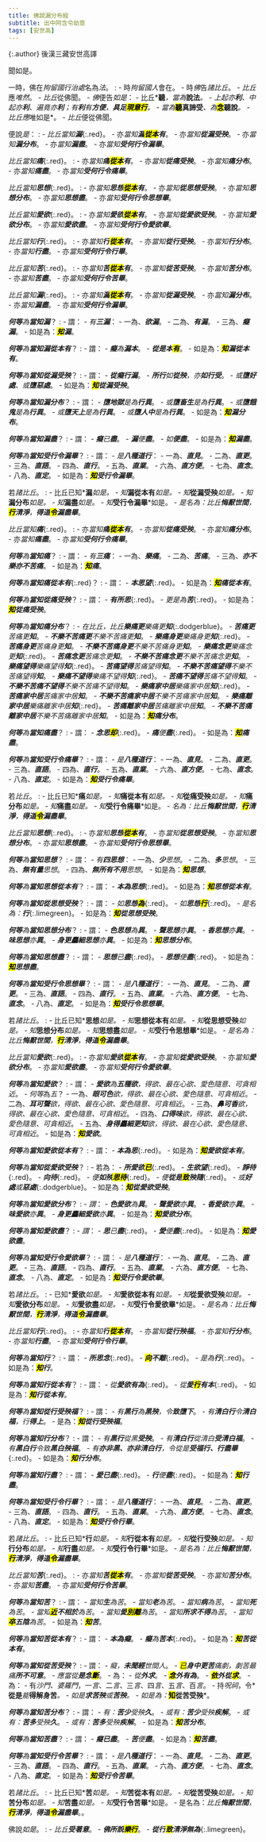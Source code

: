 ```yaml
---
title: 佛說漏分布經
subtitle: 出中阿含令劫意
tags: [安世高]
---
```


{:.author}
後漢三藏安世高譯

聞如是。

一時，佛在*拘留國行治處*名為*法*。
: - 時*拘留國人*會在。
    - 時*佛*告*諸比丘*。
	  - *比丘*應*唯然*。
	    - *比丘*從佛聞。
		  - *佛*便告*如是*：
		    - 比丘*<b>聽</b>*，當為*<b>說法</b>*。
			  - *上起亦<b>利</b>、中起亦<b>利</b>、遍竟亦<b>利</b>；有<b>利</b>有<b>方便</b>，<b>具足<mark>現<i>意行</i></mark></b>*。
			    - 當為*<b><mark>聽</mark>真諦受</b>*、為*<b><mark>念</mark>聽說</b>*。
				  - *比丘*應*唯如是*。
				    - *比丘*便從佛聞。

便說*是*：
: - *比丘當知<b>漏</b>*{:.red}。
    - 亦*當知<b>漏<mark>從<i>本</i></mark>有</b>*。
	  - 亦*當知<b>從漏受殃</b>*。
	    - 亦*當知<b>漏分布</b>*。
		  - 亦*當知<b>漏盡</b>*。
		    - 亦*當知<b>受何行令漏畢</b>*。
			
*比丘當知<b>痛</b>*{:.red}。
: - 亦*當知<b>痛<mark>從<i>本</i></mark>有</b>*。
    - 亦*當知<b>從痛受殃</b>*。
	  - 亦*當知<b>痛分布</b>*。
	    - 亦*當知<b>痛盡</b>*。
		  - 亦*當知<b>受何行令痛畢</b>*。
		
*比丘當知<b>思想</b>*{:.red}。
: - 亦*當知<b>思想<mark>從<i>本</i></mark>有</b>*。
    - 亦*當知<b>從思想受殃</b>*。
	  - 亦*當知<b>思想分布</b>*。
	    - 亦*當知<b>思想盡</b>*。
		  - 亦*當知<b>受何行令思想畢</b>*。
		  
*比丘當知<b>愛欲</b>*{:.red}。
: - 亦*當知<b>愛欲<mark>從<i>本</i></mark>有</b>*。
    - 亦*當知<b>從愛欲受殃</b>*。
	  - 亦*當知<b>愛欲分布</b>*。
	    - 亦*當知<b>愛欲盡</b>*。
		  - 亦*當知<b>受何行令愛欲畢</b>*。
		  
*比丘當知<b>行</b>*{:.red}。
: - 亦*當知<b>行<mark>從<i>本</i></mark>有</b>*。
    - 亦*當知<b>從行受殃</b>*。
	  - 亦*當知<b>行分布</b>*。
	    - 亦*當知<b>行盡</b>*。
		  - 亦*當知<b>受何行令行畢</b>*。
		  
*比丘當知<b>苦</b>*{:.red}。
: - 亦*當知<b>苦<mark>從<i>本</i></mark>有</b>*。
    - 亦*當知<b>從苦受殃</b>*。
	  - 亦*當知<b>苦分布</b>*。
	    - 亦*當知<b>苦盡</b>*。
		  - 亦*當知<b>受何行令苦畢</b>*。

*比丘當知<b>漏</b>*{:.red}。
: - 亦*當知<b>漏<mark>從<i>本</i></mark>有</b>*。
	- 亦*當知<b>從漏受殃</b>*。
	  - 亦*當知<b>漏分布</b>*。
		- 亦*當知<b>漏盡</b>*。
		  - 亦*當知<b>受何行令漏畢</b>*。
		 
*<b>何等</b>為<b>當知漏</b>*？
: - 謂：
    - *有<b>三漏</b>*：
      - 一為、*<b>欲漏</b>*。
	    - 二為、*<b>有漏</b>*。
		  - 三為、*<b>癡漏</b>*。
	        - 如是為：*<b><mark>知</mark>漏</b>*。
	  
*<b>何等</b>為<b>當知漏從本有</b>*？
: - 謂：
    - *<b>癡</b>為<b>漏本</b>*。
	  - *<b>從<i>是本</i><mark>有</mark></b>*。
        - 如是為：*<b><mark>知</mark>漏從本有</b>*。

*<b>何等</b>為<b>當知從漏受殃</b>*？
: - 謂：
    - *<b>從癡<i>行漏</i></b>*。
      - *<b>所行</b>如<b>從殃</b>，亦<b>如行受</b>*。
	    - *或<b>墮好處</b>、或<b>墮惡處</b>*。
	      - 如是為：*<b><mark>知</mark>從漏受殃</b>*。
		
*<b>何等</b>為<b>當知漏分布</b>*？
: - 謂：
    - *<b>墮地獄</b>是為<b>行異</b>*。
      - *或<b>墮畜生</b>是為<b>行異</b>*。
	    - *或<b>墮餓鬼</b>是為<b>行異</b>*。
	      - *或<b>墮天上</b>是為<b>行異</b>*。
		    - *或<b>墮人中</b>是為<b>行異</b>*。
		      - 如是為：*<b><mark>知</mark>漏分布</b>*。
			
*<b>何等</b>為<b>當知漏盡</b>*？
: - 謂：
    - *<b>癡</b>已<b>盡</b>*。
	  - *<b>漏</b>便<b>盡</b>*。
	    - *如<b>便盡</b>*。
		  - 如是為：*<b><mark>知</mark>漏盡</b>*。
	
*<b>何等</b>為<b>當知受行令漏畢</b>*？
: - 謂：
    - *是<b>八種道行</b>*：
      - 一為、*<b>直見</b>*。
	    - 二為、*<b>直更</b>*。
	      - 三為、*<b>直語</b>*。
		    - 四為、*<b>直行</b>*。
		      - 五為、*<b>直業</b>*。
			    - 六為、*<b>直方便</b>*。
			      - 七為、*<b>直念</b>*。
				    - 八為、*<b>直定</b>*。
					  - 如是為：*<b><mark>知</mark>受行令漏畢</b>*。
	  
若*諸比丘*。
: - 比丘已知*<b>漏</b>*如是。
    - 知*<b>漏從本有</b>*如是。
	  - 知*<b>從漏受殃</b>*如是。
	    - 知*<b>漏分布</b>*如是。
		  - 知*<b>漏盡</b>*如是。
		    - 知*<b>受行令漏畢</b>*如是。
			  - *是名為：比丘<b>悔厭世間</b>，<b><mark>行</mark>清淨</b>，<b>得道<mark>令</mark>漏盡畢</b>*。
		  
*比丘當知<b>痛</b>*{:.red}。
: - 亦*當知<b>痛<mark>從<i>本</i></mark>有</b>*。
    - 亦*當知<b>從痛受殃</b>*。
	  - 亦*當知<b>痛分布</b>*。
	    - 亦*當知<b>痛盡</b>*。
		  - 亦*當知<b>受何行令痛畢</b>*。
		  
*<b>何等</b>為<b>當知痛</b>*？
: - 謂：
    - *有<b>三痛</b>*：
      - 一為、*<b>樂痛</b>*。
	    - 二為、*<b>苦痛</b>*。
	      - 三為、*<b>亦不樂亦不苦痛</b>*。
		    - 如是為：*<b><mark>知</mark>痛</b>*。
		  
*<b>何等</b>為<b>當知痛從本有</b>*{:.red}？
: - 謂：
    - *<b>本思望</b>*{:.red}。
      - 如是為：*<b><mark>知</mark>痛從本有</b>*。
	
*<b>何等</b>為<b>當知從痛受殃</b>*？
: - 謂：
    - *<b>有所思</b>*{:.red}。
	  - *更是為<b>苦</b>*{:.red}。
        - 如是為：*<b><mark>知</mark>從痛受殃</b>*。
	
*<b>何等</b>為<b>當知痛分布</b>*？
: - *在比丘，比丘<b>樂痛更</b>樂痛更<b>知</b>*{:.dodgerblue}。
    - *<b>苦痛更</b>苦痛更<b>知</b>*。
	  - *<b>不樂不苦痛更</b>不樂不苦痛更<b>知</b>*。
	    - *<b>樂痛身更</b>樂痛身更<b>知</b>*{:.red}。
		  - *<b>苦痛身更</b>苦痛身更<b>知</b>*。
		    - *<b>不樂不苦痛身更</b>不樂不苦痛身更<b>知</b>*。
			  - *<b>樂痛念更</b>樂痛念更<b>知</b>*{:.red}。
			    - *<b>苦痛念更</b>苦痛念更<b>知</b>*。
				  - *<b>不樂不苦痛念更</b>不樂不苦痛念更<b>知</b>*。
				    - *<b>樂痛望得</b>樂痛望得<b>知</b>*{:.red}。
					  - *<b>苦痛望得</b>苦痛望得<b>知</b>*。
					    - *<b>不樂不苦痛望得</b>不樂不苦痛望得<b>知</b>*。
						  - *<b>樂痛不望得</b>樂痛不望得<b>知</b>*{:.red}。
						    - *<b>苦痛不望得</b>苦痛不望得<b>知</b>*。
							  - *<b>不樂不苦痛不望得</b>不樂不苦痛不望得<b>知</b>*。
							    - *<b>樂痛家中居</b>樂痛家中居<b>知</b>*{:.red}。
								  - *<b>苦痛家中居</b>苦痛家中居<b>知</b>*。
								    - *<b>不樂不苦痛家中居</b>不樂不苦痛家中居<b>知</b>*。
									  - *<b>樂痛離家中居</b>樂痛離家中居<b>知</b>*{:.red}。
									    - *<b>苦痛離家中居</b>苦痛離家中居<b>知</b>*。
										  - *<b>不樂不苦痛離家中居</b>不樂不苦痛離家中居<b>知</b>*。
										    - 如是為：*<b><mark>知</mark>痛分布</b>*。
											
*<b>何等</b>為<b>當知痛盡</b>*？
: - 謂：
    - *<b>念思<mark>却</mark></b>*{:.red}。
	  - *<b>痛</b>便<b>盡</b>*{:.red}。
        - 如是為：*<b><mark>知</mark>痛盡</b>*。
	
*<b>何等</b>為<b>當知受行令痛畢</b>*？
: - 謂：
    - *是<b>八種道行</b>*：
      - 一為、*<b>直見</b>*。
	    - 二為、*<b>直更</b>*。
	      - 三為、*<b>直語</b>*。
		    - 四為、*<b>直行</b>*。
		      - 五為、*<b>直業</b>*。
			    - 六為、*<b>直方便</b>*。
			      - 七為、*<b>直念</b>*。
				    - 八為、*<b>直定</b>*。
				      - 如是為：*<b><mark>知</mark>受行令痛畢</b>*。
					
若*比丘*。
: - 比丘已知*<b>痛</b>*如是。
    - 知*<b>痛從本有</b>*如是。
	  - 知*<b>從痛受殃</b>*如是。
	    - 知*<b>痛分布</b>*如是。
		  - 知*<b>痛盡</b>*如是。
		    - 知*<b>受行令痛畢</b>*如是。
			  - *名為：比丘<b>悔厭世間</b>，<b><mark>行</mark>清淨</b>，<b>得道<mark>令</mark>漏盡畢</b>*。

*比丘當知<b>思想</b>*{:.red}。
: - 亦*當知<b>思想<mark>從<i>本</i></mark>有</b>*。
    - 亦*當知<b>從思想受殃</b>*。
	  - 亦*當知<b>思想分布</b>*。
	    - 亦*當知<b>思想盡</b>*。
		  - 亦*當知<b>受何行令思想畢</b>*。

*<b>何等</b>為<b>當知思想</b>*？
: - 謂：
    - *有<b>四思想</b>*：
      - 一為、*<b>少</b>思想*。
	    - 二為、*<b>多</b>思想*。
	      - 三為、*<b>無有量</b>思想*。
		    - 四為、*<b>無所有不用</b>思想*。
		      - 如是為：*<b><mark>知</mark>思想</b>*。
			
*<b>何等</b>為<b>當知思想從本有</b>*？
: - 謂：
    - *<b>本為思想</b>*{:.red}。
      - 如是為：*<b><mark>知</mark>思想從本有</b>*。
	
*<b>何等</b>為<b>當知從思想受殃</b>*？
: - 謂：
    - *如<b>思想<mark>為</mark></b>*{:.red}。
      - *如<b>思想<mark>行</mark></b>*{:.red}。
	    - *是名為：<b>行</b>*{:.limegreen}。
		  - 如是為：*<b><mark>知</mark>從思想受殃</b>*。
	
*<b>何等</b>為<b>當知思想分布</b>*？
: - 謂：
    - *<b>色思想</b>為<b>異</b>*。
      - *<b>聲思想</b>亦<b>異</b>*。
	    - *<b>香思想</b>亦<b>異</b>*。
	      - *<b>味思想</b>亦<b>異</b>*。
		    - *<b>身更麤細思想</b>亦<b>異</b>*。
		      - 如是為：*<b><mark>知</mark>思想分布</b>*。
			
*<b>何等</b>為<b>當知思想盡</b>*？
: - 謂：
    - *<b>思想</b>已<b>盡</b>*{:.red}。
	  - *<b>思想</b>便<b>盡</b>*{:.red}。
        - 如是為：*<b><mark>知</mark>思想盡</b>*。
	
*<b>何等</b>為<b>當知受行令思想畢</b>*？
: - 謂：
    - *是<b>八種道行</b>*：
      - 一為、*<b>直見</b>*。
	    - 二為、*<b>直更</b>*。
	      - 三為、*<b>直語</b>*。
		    - 四為、*<b>直行</b>*。
		      - 五為、*<b>直業</b>*。
			    - 六為、*<b>直方便</b>*。
			      - 七為、*<b>直念</b>*。
				    - 八為、*<b>直定</b>*。
					  - 如是為：*<b><mark>知</mark>受行令思想畢</b>*。
   
若*諸比丘*。
: - 比丘已知*<b>思想</b>*如是。
    - 知*<b>思想從本有</b>*如是。
	  - 知*<b>從思想受殃</b>*如是。
	    - 知*<b>思想分布</b>*如是。
		  - 知*<b>思想盡</b>*如是。
		    - 知*<b>受行令思想畢</b>*如是。
			  - *是名為：比丘<b>悔厭世間</b>，<b><mark>行</mark>清淨</b>，<b>得道<mark>令</mark>漏盡畢</b>*。

*比丘當知<b>愛欲</b>*{:.red}。
: - 亦*當知<b>愛欲<mark>從<i>本</i></mark>有</b>*。
    - 亦*當知<b>從愛欲受殃</b>*。
	  - 亦*當知<b>愛欲分布</b>*。
	    - 亦*當知<b>愛欲盡</b>*。
		  - 亦*當知<b>受何行令愛欲畢</b>*。

*<b>何等</b>為<b>當知愛欲</b>*？
: - 謂：
    - *<b>愛欲</b>為<b>五種欲</b>，得欲、最在心欲、愛色隨意、可貪相近*。
	  - *何等*為*五*？
	    - 一為、*<b>眼可色</b>欲，得欲、最在心欲、愛色隨意、可貪相近*。
		  - 二為、*<b>耳可聲</b>欲，得欲、最在心欲、愛色隨意、可貪相近*。
		    - 三為、*<b>鼻可香</b>欲，得欲、最在心欲、愛色隨意、可貪相近*。
			  - 四為、*<b>口得味</b>欲，得欲、最在心欲、愛色隨意、可貪相近*。
			    - 五為、*<b>身得麤細更知</b>欲，得欲、最在心欲、愛色隨意、可貪相近*。
				  - 如是為：*<b><mark>知</mark>愛欲</b>*。
				  
*<b>何等</b>為<b>當知愛欲從本有</b>*？
: - 謂：
    - *<b>本為思</b>*{:.red}。
      - 如是為：*<b><mark>知</mark>愛欲從本有</b>*。
	
*<b>何等</b>為<b>當知從愛欲受殃</b>*？
: - 若為：
    - *<b>所愛欲<mark>已</mark></b>*{:.red}。
      - *<b>生<i>欲望</i></b>*{:.red}。
	    - *<b>諍待</b>*{:.red}。
	      - *<b>向待</b>*{:.red}。
		    - *便<b>如殃<mark>思待</mark></b>*{:.red}。
		      - *便<b>從是<mark>致</mark><i>殃隨</i></b>*{:.red}。
			    - *或<b>好處</b>或<b>惡處</b>*{:.dodgerblue}。
			      - 如是為：*<b><mark>知</mark>從愛欲受殃</b>*。
				
*<b>何等</b>為<b>當知愛欲分布</b>*？
: - *謂*：
    - *<b>色愛欲</b>為<b>異</b>*。
      - *<b>聲愛欲</b>亦<b>異</b>*。
	    - *<b>香愛欲</b>亦<b>異</b>*。
	      - *<b>味愛欲</b>亦<b>異</b>*。
		    - *<b>身更麤細愛欲</b>亦<b>異</b>*。
		      - 如是為：*<b><mark>知</mark>愛欲分布</b>*。
			
*<b>何等</b>為<b>當知愛欲盡</b>*？
: - *謂*：
    - *<b>思</b>已<b>盡</b>*{:.red}。
      - *<b>愛</b>便<b>盡</b>*{:.red}。
	    - 如是為：*<b><mark>知</mark>愛欲盡</b>*。
	  
*<b>何等</b>為<b>當知受行令愛欲畢</b>*？
: - 謂：
    - *是<b>八種道行</b>*：
      - 一為、*<b>直見</b>*。
	    - 二為、*<b>直更</b>*。
	      - 三為、*<b>直語</b>*。
		    - 四為、*<b>直行</b>*。
		      - 五為、*<b>直業</b>*。
			    - 六為、*<b>直方便</b>*。
			      - 七為、*<b>直念</b>*。
				    - 八為、*<b>直定</b>*。
					  - 如是為：*<b><mark>知</mark>受行令愛欲畢</b>*。
  
若*諸比丘*。
: - 已知*<b>愛欲</b>*如是。
    - 知*<b>愛欲從本有</b>*如是。
	  - 知*<b>從愛欲受殃</b>*如是。
	    - 知*<b>愛欲分布</b>*如是。
		  - 知*<b>愛欲盡</b>*如是。
		    - 知*<b>受行令愛欲畢</b>*如是。
			  - *是名為：比丘<b>悔厭世間</b>，<b><mark>行</mark>清淨</b>，<b>得道<mark>令</mark>漏盡畢</b>*。

*比丘當知<b>行</b>*{:.red}。
: - 亦*當知<b>行<mark>從<i>本</i></mark>有</b>*。
    - 亦*當知<b>從行殃福</b>*。
	  - 亦*當知<b>行分布</b>*。
	    - 亦*當知<b>行盡</b>*。
		  - 亦*當知<b>受何行令行畢</b>*。

*<b>何等</b>為<b>當知行</b>*？
: - 謂：
    - *<b>所思念</b>*{:.red}。
	  - *<b><mark>向</mark>不離</b>*{:.red}。
	    - *是為<b>行</b>*{:.red}。
		  - 如是為：*<b><mark>知</mark>行</b>*。
		  
*<b>何等</b>為<b>當知行從本有</b>*？
: - 謂：
    - *從<b>愛欲有為</b>*{:.red}。
	  - *從<b>愛<mark>行</mark><i>有本</i></b>*{:.red}。
	    - 如是為：*<b><mark>知</mark>行從本有</b>*。
		
*<b>何等</b>為<b>當知從行受殃福</b>*？
: - 謂：
    - *有<b>黑行</b>為<b>黑殃</b>，令<b>致墮下</b>*。
	  - *有<b>清白行</b>令<b>清白福</b>，行<b>得上</b>*。
	    - 是為：*<b><mark>知</mark>從行受殃福</b>*。
		
*<b>何等</b>為<b>當知行分布</b>*？
: - 謂：
    - *有<b>黑行</b>從黑<b>受殃</b>*。
	  - *有<b>清白行</b>從清白<b>受清白福</b>*。
	    - *有<b>黑白行</b>令致<b>黑白殃福</b>*。
		  - *有<b>亦非黑、亦非清白行</b>，令從是<b>受福行、行盡畢</b>*{:.red}。
		    - 如是為：*<b><mark>知</mark>行分布</b>*。
			
*<b>何等</b>為<b>當知行盡</b>*？
: - 謂：
    - *<b>愛已盡</b>*{:.red}。
	  - *<b>行</b>便<b>盡</b>*{:.red}。
	    - 如是為：*<b><mark>知</mark>行盡</b>*。
	  
*<b>何等</b>為<b>當知受行令行畢</b>*？
: - 謂：
    - *是<b>八種道行</b>*：
      - 一為、*<b>直見</b>*。
	    - 二為、*<b>直更</b>*。
	      - 三為、*<b>直語</b>*。
		    - 四為、*<b>直行</b>*。
		      - 五為、*<b>直業</b>*。
			    - 六為、*<b>直方便</b>*。
			      - 七為、*<b>直念</b>*。
				    - 八為、*<b>直定</b>*。
					  - 如是為：*<b><mark>知</mark>受行令行畢</b>*。
					
若*諸比丘*。
: - 比丘已知*<b>行</b>*如是。
    - 知*<b>行從本有</b>*如是。
	  - 知*<b>從行受殃</b>*如是。
	    - 知*<b>行分布</b>*如是。
		  - 知*<b>行盡</b>*如是。
		    - 知*<b>受行令行畢</b>*如是。
			  - *是名為：比丘<b>悔厭世間</b>，<b><mark>行</mark>清淨</b>，<b>得道<mark>令</mark>漏盡畢</b>*。

*比丘當知<b>苦</b>*{:.red}。
: - 亦*當知<b>苦<mark>從<i>本</i></mark>有</b>*。
    - 亦*當知<b>從苦受殃</b>*。
	  - 亦*當知<b>苦分布</b>*。
	    - 亦*當知<b>苦盡</b>*。
		  - 亦*當知<b>受何行令苦畢</b>*。

*<b>何等</b>為<b>當知苦</b>*？
: - 謂：
    - *當知<b>生</b>為苦*。
	  - *當知<b>老</b>為苦*。
	    - *當知<b>病</b>為苦*。
		  - *當知<b>死</b>為苦*。
		    - *當知<b><mark>近</mark>不<dfn title="相厚，相亲近。">相於</dfn></b>為苦*。
			  - *當知<b>愛<mark>別離</mark></b>為苦*。
			    - *當知<b>所求不得</b>為苦*。
				  - *當知<b><mark>卒</mark>五陰</b>為苦*。
				    - 如是為：*<b><mark>知</mark>苦</b>*。
					
*<b>何等</b>為<b>當知苦從本有</b>*？
: - 謂：
    - *<b>本為癡</b>*。
	  - *<b>癡</b>為<b>苦本</b>*{:.red}。
	    - 如是為：*<b><mark>知</mark>苦從本有</b>*。
		
*<b>何等</b>為<b>當知從苦受殃</b>*？
: - 謂：
    - *癡，<b>未聞經</b>世間人*。
	  - *<mark>已</mark><b>身中更苦</b>痛劇，劇苦最痛<b>所不可意</b>*。
	    - *應當從<b>是念<mark>斷</mark></b>*。
		  - 為：
		    - *從<b>外求</b>*。
			  - *<b><mark>念</mark>外有為</b>*。
		        - *<b><mark>依</mark><i>外</i>從<mark>求</mark></b>*。
				  - 為：
				    - 有*沙門、婆羅門*，一*言*、二*言*、三*言*、四*言*、五*言*、百*言*。
					  - 持*呪祠*，令*<b>從是</b>*能*<b>得解身苦</b>*。
					    - *如是<b>求苦殃</b>或<b>苦殃</b>*。
						  - 如是為：*<b><mark>知</mark>從苦受殃</b>*。
						  
*<b>何等</b>為<b>當知苦分布</b>*？
: - 謂：
    - *有：<b>苦少</b>受殃<b>久</b>*。
	  - *或有：<b>苦少</b>受殃<b>疾解</b>*。
	    - *或有：<b>苦多</b>受殃<b>久</b>*。
		  - *或有：<b>苦多</b>受殃<b>疾解</b>*。
		    - 如是為：*<b><mark>知</mark>苦分布</b>*。
			
*<b>何等</b>為<b>當知苦盡</b>*？
: - 謂：
     - *<b>癡已盡</b>*。
	   - *<b>苦</b>便<b>盡</b>*。
	     - 如是為：*<b><mark>知</mark>苦盡</b>*。
		 
*<b>何等</b>為<b>當知受行令苦畢</b>*？
: - 謂：
    - *是<b>八種道行</b>*：
      - 一為、*<b>直見</b>*。
	    - 二為、*<b>直更</b>*。
	      - 三為、*<b>直語</b>*。
		    - 四為、*<b>直行</b>*。
		      - 五為、*<b>直業</b>*。
			    - 六為、*<b>直方便</b>*。
			      - 七為、*<b>直念</b>*。
				    - 八為、*<b>直定</b>*。
					  - 如是為：*<b><mark>知</mark>受行令苦畢</b>*。
  
若*諸比丘*。
: - 比丘已知*<b>苦</b>*如是。
    - 知*<b>苦從本有</b>*如是。
	  - 知*<b>從苦受殃</b>*如是。
	    - 知*<b>苦分布</b>*如是。
		  - 知*<b>苦盡</b>*如是。
		    - 知*<b>受行令苦畢</b>*如是。
			  - 是名為：*比丘<b>悔厭世間</b>，<b><mark>行</mark>清淨</b>，<b>得道<mark>令</mark>漏盡畢</b>*。。

佛說*如是*。
: - *比丘<b>受著意</b>*。
    - *<b>佛所說<mark>樂行</mark></b>*。
	  - *<b>從<i>行</i><mark>致</mark>清淨無為</b>*{:.limegreen}。

